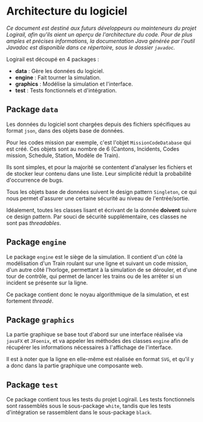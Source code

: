 # Architecture du logiciel

_Ce document est destiné aux futurs développeurs ou mainteneurs du projet Logirail, afin qu'ils aient un aperçu de l'architecture du code. Pour de plus amples et précises informations, la documentation Java générée par l'outil Javadoc est disponible dans ce répertoire, sous le dossier `javadoc`._

Logirail est découpé en 4 packages :

* __data__ : Gère les données du logiciel.
* __engine__ : Fait tourner la simulation.
* __graphics__ : Modélise la simulation et l'interface.
* __test__ : Tests fonctionnels et d'intégration.

## Package `data`

Les données du logiciel sont chargées depuis des fichiers spécifiques au format `json`, dans des objets base de données.

Pour les codes mission par exemple, c'est l'objet `MissionCodeDatabase` qui est créé. Ces objets sont au nombre de 6 (Cantons, Incidents, Codes mission, Schedule, Station, Modèle de Train).

Ils sont simples, et pour la majorité se contentent d'analyser les fichiers et de stocker leur contenu dans une liste. Leur simplicité réduit la probabilité d'occurrence de bugs.

Tous les objets base de données suivent le design pattern `Singleton`, ce qui nous permet d'assurer une certaine sécurité au niveau de l'entrée/sortie.

Idéalement, toutes les classes lisant et écrivant de la donnée __doivent__ suivre ce design pattern.
Par souci de sécurité supplémentaire, ces classes ne sont pas _threadables_.

## Package `engine`

Le package `engine` est le siège de la simulation.
Il contient d'un côté la modélisation d'un Train roulant sur une ligne et suivant un code mission, d'un autre côté l'horloge, permettant à la simulation de se dérouler, et d'une tour de contrôle, qui permet de lancer les trains ou de les arrêter si un incident se présente sur la ligne.

Ce package contient donc le noyau algorithmique de la simulation, et est fortement _threadé_.

## Package `graphics`

La partie graphique se base tout d'abord sur une interface réalisée via `javaFX` et `JFoenix`, et va appeler les méthodes des classes `engine` afin de récupérer les informations nécessaires à l'affichage de l'interface.

Il est à noter que la ligne en elle-même est réalisée en format `SVG`, et qu'il y a donc dans la partie graphique une composante web.

## Package `test`

Ce package contient tous les tests du projet Logirail.
Les tests fonctionnels sont rassemblés sous le sous-package `white`, tandis que les tests d'intégration se rassemblent dans le sous-package `black`.
